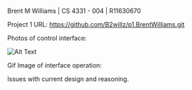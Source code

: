 Brent M Williams | CS 4331 - 004 | R11630670

Project 1 URL: https://github.com/B2willz/p1.BrentWilliams.git

Photos of control interface:

![Alt Text](https://drive.google.com/file/d/106VMXy1ccCxmK3xvpAENQpuI3vqFcelc/view)


Gif Image of interface operation:



Issues with current design and reasoning.

